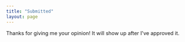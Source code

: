 ```yaml
---
title: "Submitted"
layout: page
---
```

Thanks for giving me your opinion! It will show up after I've approved it.